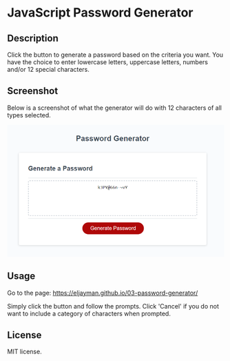 # JavaScript Password Generator

## Description

Click the button to generate a password based on the criteria you want. You have the choice to enter lowercase letters, uppercase letters, numbers and/or 12 special characters.

## Screenshot

Below is a screenshot of what the generator will do with 12 characters of all types selected.

![Screenshot of application](/PGenSS.png)

## Usage

Go to the page: https://eljayman.github.io/03-password-generator/

Simply click the button and follow the prompts. Click 'Cancel' if you do not want to include a category of characters when prompted.

## License

MIT license.
